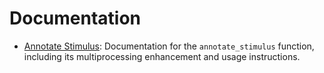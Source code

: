 # Documentation

- [Annotate Stimulus](../data_creation/README.md): Documentation for the `annotate_stimulus` function, including its multiprocessing enhancement and usage instructions. 